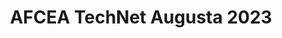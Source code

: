 ---
title: "AFCEA TechNet Augusta 2023"
organizer: "AFCEA"
url-link: "https://events.afcea.org/Augusta23/Public/enter.aspx"
description: "TechNet Augusta 2023 gives participants the opportunity to examine and explore the intricacies of the cyber domain. With assistance from the U.S. Army Cyber Center of Excellence and industry experts, the conference is designed to open the lines of communication and facilitate networking, education and problem solving. Leaders and operators also discuss procurement challenges the military, government and industry face during a time of uncertain budgets and runaway technology advances."
start-time: "2023-08-15T08:00:00-00:00"
end-time: "2023-08-15T17:00:00-00:00"
event-type: "In-person"
gov-only: "false"
is-external: "true"
---